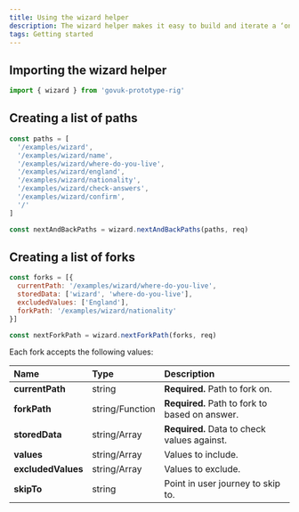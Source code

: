 ```yaml
---
title: Using the wizard helper
description: The wizard helper makes it easy to build and iterate a ‘one thing per page’ user journey.
tags: Getting started
---
```


## Importing the wizard helper

```js
import { wizard } from 'govuk-prototype-rig'
```

## Creating a list of paths

```js
const paths = [
  '/examples/wizard',
  '/examples/wizard/name',
  '/examples/wizard/where-do-you-live',
  '/examples/wizard/england',
  '/examples/wizard/nationality',
  '/examples/wizard/check-answers',
  '/examples/wizard/confirm',
  '/'
]

const nextAndBackPaths = wizard.nextAndBackPaths(paths, req)
```

## Creating a list of forks

```js
const forks = [{
  currentPath: '/examples/wizard/where-do-you-live',
  storedData: ['wizard', 'where-do-you-live'],
  excludedValues: ['England'],
  forkPath: '/examples/wizard/nationality'
}]

const nextForkPath = wizard.nextForkPath(forks, req)
```

Each fork accepts the following values:

| Name | Type | Description |
| :--- | :--- | :---------- |
| **currentPath** | string | **Required.** Path to fork on. |
| **forkPath** | string/Function | **Required.** Path to fork to based on answer. |
| **storedData** | string/Array | **Required.** Data to check values against. |
| **values** | string/Array | Values to include. |
| **excludedValues** | string/Array | Values to exclude. |
| **skipTo** | string | Point in user journey to skip to. |
